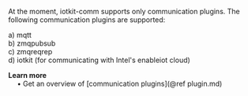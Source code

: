 
At the moment, iotkit-comm supports only communication plugins. The following communication plugins are supported:

a) mqtt <BR>
b) zmqpubsub <BR>
c) zmqreqrep <BR>
d) iotkit (for communicating with Intel's enableiot cloud) <BR>

<B> Learn more </B> <BR>
&ensp;&ensp; &bull; Get an overview of [communication plugins](@ref plugin.md)
